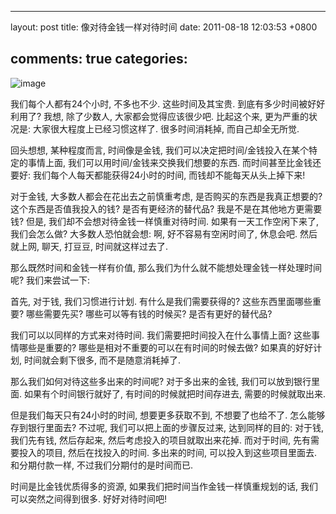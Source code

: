 
---
layout: post
title: 像对待金钱一样对待时间
date: 2011-08-18 12:03:53 +0800

comments: true
categories: 
---

![image](http://www.yileba.com/wp-content/uploads/2008/11/savetime.jpg)

我们每个人都有24个小时, 不多也不少. 这些时间及其宝贵.
到底有多少时间被好好利用了? 我想, 除了少数人, 大家都会觉得应该很少吧.
比起这个来, 更为严重的状况是: 大家很大程度上已经习惯这样了.
很多时间消耗掉, 而自己却全无所觉.

回头想想, 某种程度而言, 时间像是金钱,
我们可以决定把时间/金钱投入在某个特定的事情上面,
我们可以用时间/金钱来交换我们想要的东西. 而时间甚至比金钱还要好:
我们每个人每天都能获得24小时的时间, 而钱却不能每天从头上掉下来!

对于金钱, 大多数人都会在花出去之前慎重考虑,
是否购买的东西是我真正想要的? 这个东西是否值我投入的钱?
是否有更经济的替代品? 我是不是在其他地方更需要钱? 但是,
我们却不会想对待金钱一样慎重对待时间. 如果有一天工作空闲下来了,
我们会怎么做? 大多数人恐怕就会想: 啊, 好不容易有空闲时间了, 休息会吧.
然后就上网, 聊天, 打豆豆, 时间就这样过去了.

那么既然时间和金钱一样有价值,
那么我们为什么就不能想处理金钱一样处理时间呢? 我们来尝试一下:

首先, 对于钱, 我们习惯进行计划. 有什么是我们需要获得的?
这些东西里面哪些重要? 哪些需要先买? 哪些可以等有钱的时候买?
是否有更好的替代品?

我们可以以同样的方式来对待时间. 我们需要把时间投入在什么事情上面?
这些事情哪些是重要的? 哪些是相对不重要的可以在有时间的时候去做?
如果真的好好计划, 时间就会剩下很多, 而不是随意消耗掉了.

那么我们如何对待这些多出来的时间呢? 对于多出来的金钱,
我们可以放到银行里面. 如果有个时间银行就好了,
有时间的时候就把时间存进去, 需要的时候就取出来.

但是我们每天只有24小时的时间, 想要更多获取不到, 不想要了也给不了.
怎么能够存到银行里面去? 不过呢, 我们可以把上面的步骤反过来,
达到同样的目的: 对于钱, 我们先有钱, 然后存起来,
然后考虑投入的项目就取出来花掉. 而对于时间, 先有需要投入的项目,
然后在找投入的时间. 多出来的时间, 可以投入到这些项目里面去.
和分期付款一样, 不过我们分期付的是时间而已.

时间是比金钱优质得多的资源, 如果我们把时间当作金钱一样慎重规划的话,
我们可以突然之间得到很多. 好好对待时间吧!